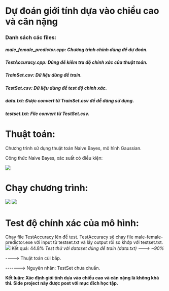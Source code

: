 <h1> Dự đoán giới tính dựa vào chiều cao và cân nặng </h1>
  <h3> Danh sách các files: </h3>
  <h5> male_female_predictor.cpp: Chương trình chính dùng để dự đoán. </h5>
  <h5> TestAccuracy.cpp: Dùng để kiểm tra độ chính xác của thuật toán. </h5>
  <h5> TrainSet.csv: Dữ liệu dùng để train. </h5>
  <h5> TestSet.csv: Dữ liệu dùng để test độ chính xác. </h5>
  <h5> data.txt: Được convert từ TrainSet.csv để dễ dàng sử dụng. </h5>
  <h5> testset.txt: File convert từ TestSet.csv. </h5>
  
<h1> Thuật toán: </h1>
<p> Chương trình sử dụng thuật toán Naive Bayes, mô hình Gaussian. </p>
<p> Công thức Naive Bayes, xác suất có điều kiện: </p>
<img src = "https://github.com/vo-hieu/male-female-predictor/blob/master/Images/Bayes_rule.png" />

<h1> Chạy chương trình: </h1>
<img src = "https://github.com/vo-hieu/male-female-predictor/blob/master/Images/run1.png" />
<img src = "https://github.com/vo-hieu/male-female-predictor/blob/master/Images/run2.png" />

<h1> Test độ chính xác của mô hình: </h1>
Chạy file TestAccuracy lên để test. TestAccuracy sẽ chạy file male-female-predictor.exe với input từ testset.txt và lấy output rồi so khớp với testset.txt.
<img src = "https://github.com/vo-hieu/male-female-predictor/blob/master/Images/test.png" />
Kết quả: 44.8%
<i> Test thử với dataset dùng để train (data.txt) ---> ~90% </i>
<p> ----> Thuật toán cùi bắp. </p>
<p> -------> Nguyên nhân: TestSet chưa chuẩn. </p>
<b> Kết luận: Xác định giới tính dựa vào chiều cao và cân nặng là không khả thi. Side project này được post với mục đích học tập. </b>
